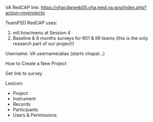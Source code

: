 VA RedCAP link: https://vhacdwweb05.vha.med.va.gov/index.php?action=myprojects

TeamPSD RedCAP uses:
1. mtl.how/menu at Session 4
2. Baseline & 6 months surveys for R01 & IIR teams (this is the only research part of our project!)

Username: VA username/alias (starts vhapal...)

How to Create a New Project

Get link to survey

Lexicon:
- Project
- Instrument
- Records
- Participants
- Users & Permissions:


